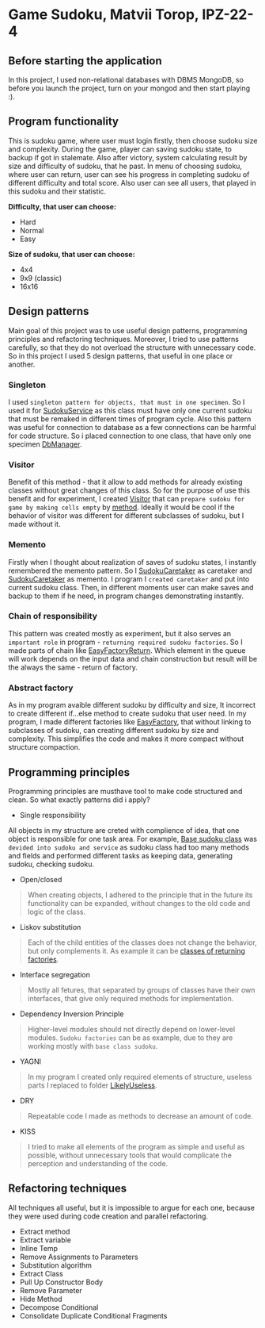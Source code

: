 # Game Sudoku, Matvii Torop, IPZ-22-4
## Before starting the application
In this project, I used non-relational databases with DBMS MongoDB, so before you launch the project, turn on your mongod and then start playing :).
## Program functionality
This is sudoku game, where user must login firstly, then choose sudoku size and complexity. During the game, player can saving sudoku state, to backup if got in stalemate. Also after victory, system calculating result by size and difficulty of sudoku, that he past. In menu of choosing sudoku, where user can return, user can see his progress in completing sudoku of different difficulty and total score. Also user can see all users, that played in this sudoku and their statistic.

__Difficulty, that user can choose:__
- Hard
- Normal
- Easy

__Size of sudoku, that user can choose:__
- 4x4
- 9x9 (classic)
- 16x16
## Design patterns
Main goal of this project was to use useful design patterns, programming principles and refactoring techniques. Moreover, I tried to use patterns carefully, so that they do not overload the structure with unnecessary code. So in this project I used 5 design patterns, that useful in one place or another.
### Singleton
I used `singleton pattern for objects, that must in one specimen`. So I used it for [SudokuService](./Classes/SudokuTypes/SudokuService.cs) as this class must have only one current sudoku that must be remaked in different times of program cycle. Also this pattern was useful for connection to database as a few connections can be harmful for code structure. So i placed connection to one class, that have only one specimen [DbManager](./Classes/MongoDB/DatabaseManager.cs). 
### Visitor
Benefit of this method - that it allow to add methods for already existing classes without great changes of this class. So for the purpose of use this benefit and for experiment, I created [Visitor](./Classes/Visitor/SudokuVisitor.cs) that can `prepare sudoku for game by making cells empty` by [method](./Classes/Visitor/SudokuVisitor.cs#L13-L33). Ideally it would be cool if the behavior of visitor was different for different subclasses of sudoku, but I made without it.   
### Memento
Firstly when I thought about realization of saves of sudoku states, I instantly remembered the memento pattern. So I [SudokuCaretaker](./Classes/Memento/SudokuCaretaker.cs) as caretaker and [SudokuCaretaker](./Classes/Memento/SudokuSnapshot.cs) as memento. I program I `created caretaker` and put into current sudoku class. Then, in different moments user can make saves and backup to them if he need, in program changes demonstrating instantly.  
### Chain of responsibility
This pattern was created mostly as experiment, but it also serves an `important role` in program - `returning required sudoku factories`. So I made parts of chain like [EasyFactoryReturn](./Classes/CoR/ReturnEasyFactory.cs). Which element in the queue will work depends on the input data and chain construction but result will be the always the same - return of factory. 
### Abstract factory
As in my program avaible different sudoku by difficulty and size, It incorrect to create different if...else method to create sudoku that user need. In my program, I made different factories like [EasyFactory](./Classes/Factory/EasyFactory.cs), that without linking to subclasses of sudoku, can creating different sudoku by size and complexity. This simplifies the code and makes it more compact without structure compaction.
## Programming principles
Programming principles are musthave tool to make code structured and clean. So what exactly patterns did i apply?
- Single responsibility

All objects in my structure are creted with complience of idea, that one object is responsible for one task area. For example, [Base sudoku class](./Classes/SudokuTypes/Sudoku.cs) was `devided into sudoku and service` as sudoku class had too many methods and fields and performed different tasks as keeping data, generating sudoku, checking sudoku.
- Open/closed
> When creating objects, I adhered to the principle that in the future its functionality can be expanded, without changes to the old code and logic of the class.
- Liskov substitution
>Each of the child entities of the classes does not change the behavior, but only complements it. As example it can be [classes of returning factories](./Classes/CoR/ReturnHardFactory.cs).
- Interface segregation
>Mostly all fetures, that separated by groups of classes have their own interfaces, that give only required methods for implementation.
- Dependency Inversion Principle
>Higher-level modules should not directly depend on lower-level modules. `Sudoku factories` can be as example, due to they are working mostly with `base class sudoku`. 
- YAGNI
>In my program I created only required elements of structure, useless parts I replaced to folder [LikelyUseless](./LikelyUseless).
- DRY
>Repeatable code I made as methods to decrease an amount of code.
- KISS
>I tried to make all elements of the program as simple and useful as possible, without unnecessary tools that would complicate the perception and understanding of the code.

## Refactoring techniques
All techniques all useful, but it is impossible to argue for each one, because they were used during code creation and parallel refactoring.
- Extract method
- Extract variable
- Inline Temp
- Remove Assignments to Parameters
- Substitution algorithm
- Extract Class
- Pull Up Constructor Body
- Remove Parameter
- Hide Method
- Decompose Conditional
- Consolidate Duplicate Conditional Fragments
